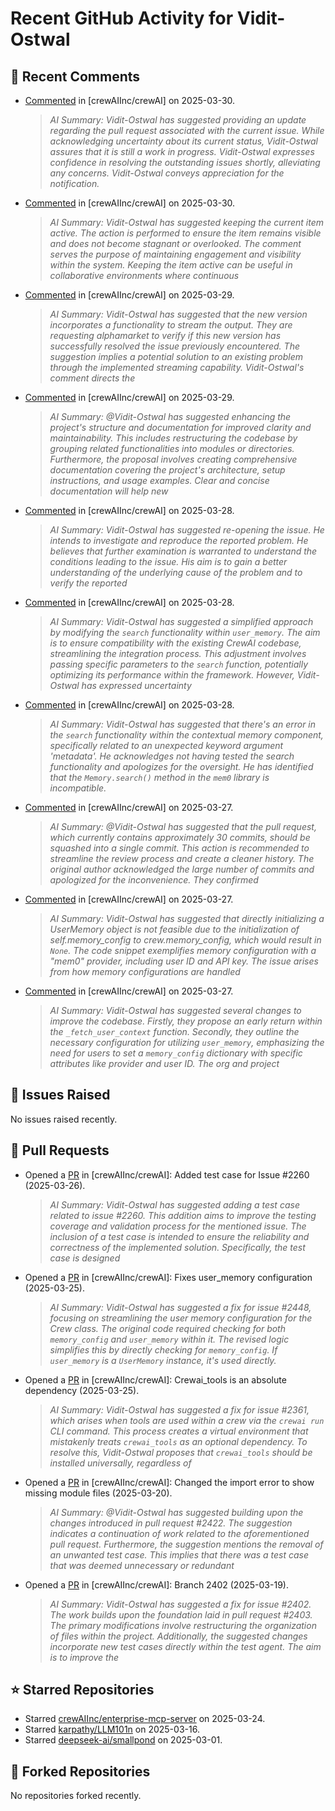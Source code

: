 # Recent GitHub Activity for Vidit-Ostwal

## 💬 Recent Comments
- [Commented](https://github.com/crewAIInc/crewAI/issues/2307#issuecomment-2764720493) in [crewAIInc/crewAI] on 2025-03-30.
  > *AI Summary: Vidit-Ostwal has suggested providing an update regarding the pull request associated with the current issue. While acknowledging uncertainty about its current status, Vidit-Ostwal assures that it is still a work in progress. Vidit-Ostwal expresses confidence in resolving the outstanding issues shortly, alleviating any concerns. Vidit-Ostwal conveys appreciation for the notification.*
- [Commented](https://github.com/crewAIInc/crewAI/issues/2236#issuecomment-2764532388) in [crewAIInc/crewAI] on 2025-03-30.
  > *AI Summary: Vidit-Ostwal has suggested keeping the current item active. The action is performed to ensure the item remains visible and does not become stagnant or overlooked. The comment serves the purpose of maintaining engagement and visibility within the system. Keeping the item active can be useful in collaborative environments where continuous*
- [Commented](https://github.com/crewAIInc/crewAI/issues/2206#issuecomment-2763211461) in [crewAIInc/crewAI] on 2025-03-29.
  > *AI Summary: Vidit-Ostwal has suggested that the new version incorporates a functionality to stream the output. They are requesting alphamarket to verify if this new version has successfully resolved the issue previously encountered. The suggestion implies a potential solution to an existing problem through the implemented streaming capability. Vidit-Ostwal's comment directs the*
- [Commented](https://github.com/crewAIInc/crewAI/issues/1813#issuecomment-2763209980) in [crewAIInc/crewAI] on 2025-03-29.
  > *AI Summary: @Vidit-Ostwal has suggested enhancing the project's structure and documentation for improved clarity and maintainability. This includes restructuring the codebase by grouping related functionalities into modules or directories. Furthermore, the proposal involves creating comprehensive documentation covering the project's architecture, setup instructions, and usage examples. Clear and concise documentation will help new*
- [Commented](https://github.com/crewAIInc/crewAI/issues/2055#issuecomment-2762472926) in [crewAIInc/crewAI] on 2025-03-28.
  > *AI Summary: Vidit-Ostwal has suggested re-opening the issue. He intends to investigate and reproduce the reported problem. He believes that further examination is warranted to understand the conditions leading to the issue. His aim is to gain a better understanding of the underlying cause of the problem and to verify the reported*
- [Commented](https://github.com/crewAIInc/crewAI/pull/2495#issuecomment-2762343751) in [crewAIInc/crewAI] on 2025-03-28.
  > *AI Summary: Vidit-Ostwal has suggested a simplified approach by modifying the `search` functionality within `user_memory`. The aim is to ensure compatibility with the existing CrewAI codebase, streamlining the integration process. This adjustment involves passing specific parameters to the `search` function, potentially optimizing its performance within the framework. However, Vidit-Ostwal has expressed uncertainty*
- [Commented](https://github.com/crewAIInc/crewAI/pull/2495#issuecomment-2762340923) in [crewAIInc/crewAI] on 2025-03-28.
  > *AI Summary: Vidit-Ostwal has suggested that there's an error in the `search` functionality within the contextual memory component, specifically related to an unexpected keyword argument 'metadata'. He acknowledges not having tested the search functionality and apologizes for the oversight. He has identified that the `Memory.search()` method in the `mem0` library is incompatible.*
- [Commented](https://github.com/crewAIInc/crewAI/pull/2469#issuecomment-2759330290) in [crewAIInc/crewAI] on 2025-03-27.
  > *AI Summary: @Vidit-Ostwal has suggested that the pull request, which currently contains approximately 30 commits, should be squashed into a single commit. This action is recommended to streamline the review process and create a cleaner history. The original author acknowledged the large number of commits and apologized for the inconvenience. They confirmed*
- [Commented](https://github.com/crewAIInc/crewAI/pull/2469#issuecomment-2759303331) in [crewAIInc/crewAI] on 2025-03-27.
  > *AI Summary: Vidit-Ostwal has suggested that directly initializing a UserMemory object is not feasible due to the initialization of self.memory_config to crew.memory_config, which would result in `None`. The code snippet exemplifies memory configuration with a "mem0" provider, including user ID and API key. The issue arises from how memory configurations are handled*
- [Commented](https://github.com/crewAIInc/crewAI/pull/2469#issuecomment-2759008369) in [crewAIInc/crewAI] on 2025-03-27.
  > *AI Summary: Vidit-Ostwal has suggested several changes to improve the codebase. Firstly, they propose an early return within the `_fetch_user_context` function. Secondly, they outline the necessary configuration for utilizing `user_memory`, emphasizing the need for users to set a `memory_config` dictionary with specific attributes like provider and user ID. The org and project*

## 🐛 Issues Raised
No issues raised recently.

## 🚀 Pull Requests
- Opened a [PR](https://github.com/crewAIInc/crewAI/pull/2484) in [crewAIInc/crewAI]: Added test case for Issue #2260 (2025-03-26).
  > *AI Summary: Vidit-Ostwal has suggested adding a test case related to issue #2260. This addition aims to improve the testing coverage and validation process for the mentioned issue. The inclusion of a test case is intended to ensure the reliability and correctness of the implemented solution. Specifically, the test case is designed*
- Opened a [PR](https://github.com/crewAIInc/crewAI/pull/2469) in [crewAIInc/crewAI]: Fixes user_memory configuration (2025-03-25).
  > *AI Summary: Vidit-Ostwal has suggested a fix for issue #2448, focusing on streamlining the user memory configuration for the Crew class. The original code required checking for both `memory_config` and `user_memory` within it. The revised logic simplifies this by directly checking for `memory_config`. If `user_memory` is a `UserMemory` instance, it's used directly.*
- Opened a [PR](https://github.com/crewAIInc/crewAI/pull/2468) in [crewAIInc/crewAI]: Crewai_tools is an absolute dependency (2025-03-25).
  > *AI Summary: Vidit-Ostwal has suggested a fix for issue #2361, which arises when tools are used within a crew via the `crewai run` CLI command. This process creates a virtual environment that mistakenly treats `crewai_tools` as an optional dependency. To resolve this, Vidit-Ostwal proposes that `crewai_tools` should be installed universally, regardless of*
- Opened a [PR](https://github.com/crewAIInc/crewAI/pull/2423) in [crewAIInc/crewAI]: Changed the import error to show missing module files (2025-03-20).
  > *AI Summary: @Vidit-Ostwal has suggested building upon the changes introduced in pull request #2422. The suggestion indicates a continuation of work related to the aforementioned pull request. Furthermore, the suggestion mentions the removal of an unwanted test case. This implies that there was a test case that was deemed unnecessary or redundant*
- Opened a [PR](https://github.com/crewAIInc/crewAI/pull/2408) in [crewAIInc/crewAI]: Branch 2402 (2025-03-19).
  > *AI Summary: Vidit-Ostwal has suggested a fix for issue #2402. The work builds upon the foundation laid in pull request #2403. The primary modifications involve restructuring the organization of files within the project. Additionally, the suggested changes incorporate new test cases directly within the test agent. The aim is to improve the*

## ⭐ Starred Repositories
- Starred [crewAIInc/enterprise-mcp-server](https://github.com/crewAIInc/enterprise-mcp-server) on 2025-03-24.
- Starred [karpathy/LLM101n](https://github.com/karpathy/LLM101n) on 2025-03-16.
- Starred [deepseek-ai/smallpond](https://github.com/deepseek-ai/smallpond) on 2025-03-01.

## 🍴 Forked Repositories
No repositories forked recently.
